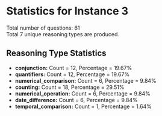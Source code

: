 # Statistics for Instance 3<br/>
Total number of questions: 61<br/>
Total 7 unique reasoning types are produced.<br/>
## Reasoning Type Statistics<br/>
- **conjunction:** Count = 12, Percentage = 19.67%<br/>
- **quantifiers:** Count = 12, Percentage = 19.67%<br/>
- **numerical_comparison:** Count = 6, Percentage = 9.84%<br/>
- **counting:** Count = 18, Percentage = 29.51%<br/>
- **numerical_operation:** Count = 6, Percentage = 9.84%<br/>
- **date_difference:** Count = 6, Percentage = 9.84%<br/>
- **temporal_comparison:** Count = 1, Percentage = 1.64%<br/>
